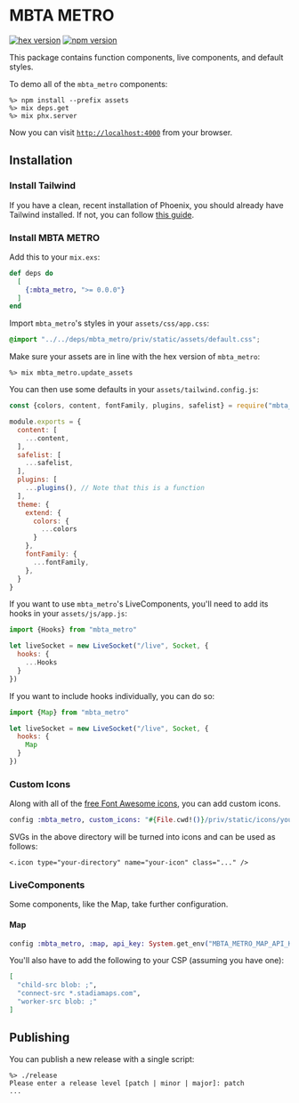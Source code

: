 # MBTA METRO

[![hex version](https://img.shields.io/hexpm/v/mbta_metro.svg)](https://hex.pm/packages/mbta_metro)
[![npm version](https://badge.fury.io/js/mbta_metro.svg)](https://badge.fury.io/js/mbta_metro)

This package contains function components, live components, and default styles.

To demo all of the `mbta_metro` components:

```
%> npm install --prefix assets
%> mix deps.get
%> mix phx.server
```

Now you can visit [`http://localhost:4000`](http://localhost:4000/storybook) from your browser.

## Installation

### Install Tailwind

If you have a clean, recent installation of Phoenix, you should already have Tailwind installed.
If not, you can follow [this guide](https://tailwindcss.com/docs/guides/phoenix).

### Install MBTA METRO

Add this to your `mix.exs`:

```elixir
def deps do
  [
    {:mbta_metro, ">= 0.0.0"}
  ]
end
```

Import `mbta_metro`'s styles in your `assets/css/app.css`:

```css
@import "../../deps/mbta_metro/priv/static/assets/default.css";
```

Make sure your assets are in line with the hex version of `mbta_metro`:

```
%> mix mbta_metro.update_assets
```

You can then use some defaults in your `assets/tailwind.config.js`:

```js
const {colors, content, fontFamily, plugins, safelist} = require("mbta_metro")

module.exports = {
  content: [
    ...content,
  ],
  safelist: [
    ...safelist,
  ],
  plugins: [
    ...plugins(), // Note that this is a function
  ],
  theme: {
    extend: {
      colors: {
        ...colors
      }
    },
    fontFamily: {
      ...fontFamily,
    },
  }
}
```

If you want to use `mbta_metro`'s LiveComponents, you'll need to add its hooks in your `assets/js/app.js`:

```js
import {Hooks} from "mbta_metro"

let liveSocket = new LiveSocket("/live", Socket, {
  hooks: {
    ...Hooks
  }
})
```

If you want to include hooks individually, you can do so:

```js
import {Map} from "mbta_metro"

let liveSocket = new LiveSocket("/live", Socket, {
  hooks: {
    Map
  }
})
```

### Custom Icons

Along with all of the [free Font Awesome icons](https://fontawesome.com/icons), you can add custom icons.

```elixir
config :mbta_metro, custom_icons: "#{File.cwd!()}/priv/static/icons/your-directory/your-icon.svg"
```

SVGs in the above directory will be turned into icons and can be used as follows:

```
<.icon type="your-directory" name="your-icon" class="..." />
```

### LiveComponents

Some components, like the Map, take further configuration.

#### Map

```elixir
config :mbta_metro, :map, api_key: System.get_env("MBTA_METRO_MAP_API_KEY")
```

You'll also have to add the following to your CSP (assuming you have one):

```elixir
[
  "child-src blob: ;",
  "connect-src *.stadiamaps.com",
  "worker-src blob: ;"
]
```

## Publishing

You can publish a new release with a single script:

```
%> ./release
Please enter a release level [patch | minor | major]: patch
...
```